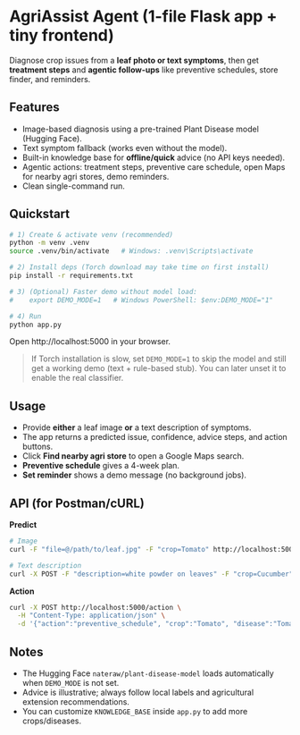 # AgriAssist Agent (1-file Flask app + tiny frontend)

Diagnose crop issues from a **leaf photo or text symptoms**, then get **treatment steps** and **agentic follow-ups** like preventive schedules, store finder, and reminders.

## Features
- Image-based diagnosis using a pre-trained Plant Disease model (Hugging Face).
- Text symptom fallback (works even without the model).
- Built-in knowledge base for **offline/quick** advice (no API keys needed).
- Agentic actions: treatment steps, preventive care schedule, open Maps for nearby agri stores, demo reminders.
- Clean single-command run.

## Quickstart
```bash
# 1) Create & activate venv (recommended)
python -m venv .venv
source .venv/bin/activate   # Windows: .venv\Scripts\activate

# 2) Install deps (Torch download may take time on first install)
pip install -r requirements.txt

# 3) (Optional) Faster demo without model load:
#    export DEMO_MODE=1   # Windows PowerShell: $env:DEMO_MODE="1"

# 4) Run
python app.py
```

Open http://localhost:5000 in your browser.

> If Torch installation is slow, set `DEMO_MODE=1` to skip the model and still get a working demo (text + rule-based stub). You can later unset it to enable the real classifier.

## Usage
- Provide **either** a leaf image **or** a text description of symptoms.
- The app returns a predicted issue, confidence, advice steps, and action buttons.
- Click **Find nearby agri store** to open a Google Maps search.
- **Preventive schedule** gives a 4-week plan.
- **Set reminder** shows a demo message (no background jobs).

## API (for Postman/cURL)
**Predict**
```bash
# Image
curl -F "file=@/path/to/leaf.jpg" -F "crop=Tomato" http://localhost:5000/predict

# Text description
curl -X POST -F "description=white powder on leaves" -F "crop=Cucumber" http://localhost:5000/predict
```

**Action**
```bash
curl -X POST http://localhost:5000/action \
  -H "Content-Type: application/json" \
  -d '{"action":"preventive_schedule", "crop":"Tomato", "disease":"Tomato___Early_blight"}'
```

## Notes
- The Hugging Face `nateraw/plant-disease-model` loads automatically when `DEMO_MODE` is not set.
- Advice is illustrative; always follow local labels and agricultural extension recommendations.
- You can customize `KNOWLEDGE_BASE` inside `app.py` to add more crops/diseases.
```

